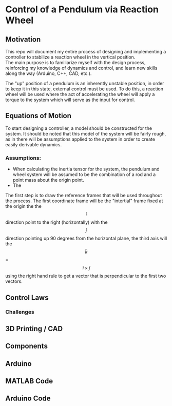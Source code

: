 # Control of a Pendulum via Reaction Wheel

## Motivation
This repo will document my entire process of designing and implementing a controller to stabilize a reaction wheel in the vertical position.  
The main purpose is to familiarize myself with the design process, reinforcing my knowledge of dynamics and control, and learn new skills along the way (Arduino, C++, CAD, etc.).

The "up" position of a pendulum is an inherently unstable position, in order to keep it in this state, external control must be used. To do this, a reaction wheel will be used where the act of accelerating the wheel will apply a torque to the system which will serve as the input for control.


## Equations of Motion
To start designing a controller, a model should be constructed for the system. It should be noted that this model of the system will be fairly rough, as in there will be assumptions applied to the system in order to create easily derivable dynamics.

### Assumptions:
- When calculating the inertia tensor for the system, the pendulum and wheel system will be assumed to be the combination of a rod and a point mass about the origin point.
- The 

The first step is to draw the reference frames that will be used throughout the process. The first coordinate frame will be the "intertial" frame fixed at the origin the the $$\hat{i}$$ direction point to the right (horizontally) with the $$\hat{j}$$ direction pointing up 90 degrees from the horizontal plane, the third axis will the $$\hat{k}$$ = $$\hat{i} \times \hat{j}$$ using the right hand rule to get a vector that is perpendicular to the first two vectors.

## Control Laws

### Challenges

## 3D Printing / CAD

## Components

## Arduino

## MATLAB Code

## Arduino Code
